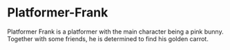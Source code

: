 # Platformer-Frank
Platformer Frank is a platformer with the main character being a pink bunny. Together with some friends, he is determined to find his golden carrot.

